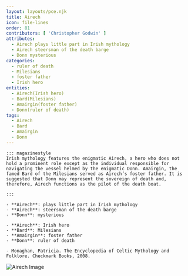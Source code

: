```yaml
---
layout: layouts/pce.njk
title: Airech
icon: file-lines
order: 81
contributors: [ 'Christopher Godwin' ]
attributes:
  - Airech plays little part in Irish mythology
  - Airech steersman of the death barge
  - Donn mysterious
categories:
  - ruler of death
  - Milesians
  - foster father
  - Irish hero
entities:
  - Airech(Irish hero)
  - Bard(Milesians)
  - Amairgin(foster father)
  - Donn(ruler of death)
tags:
  - Airech
  - Bard
  - Amairgin
  - Donn
---
```

``` tab [group1:Info]
::: magazinestyle
Irish mythology features the enigmatic Airech, a hero who does not hold a prominent role except as the individual responsible for navigating the vessel helmed by the enigmatic Donn. Amairgin, the famed Bard of the Milesians served as Airech’s foster father. It is suggested that Donn may represent the sovereign of death and, therefore, Airech functions as the pilot of the death boat.

:::
```
``` tab [group1:Attributes]
- **Airech**: plays little part in Irish mythology
- **Airech**: steersman of the death barge
- **Donn**: mysterious
```
``` tab [group1:Entities]
- **Airech**: Irish hero
- **Bard**: Milesians
- **Amairgin**: foster father
- **Donn**: ruler of death
```
``` tab [group1:Sources]
- Monaghan, Patricia. The Encyclopedia of Celtic Mythology and Folklore. Checkmark Books, 2008.
```
![Airech Image]([None])
